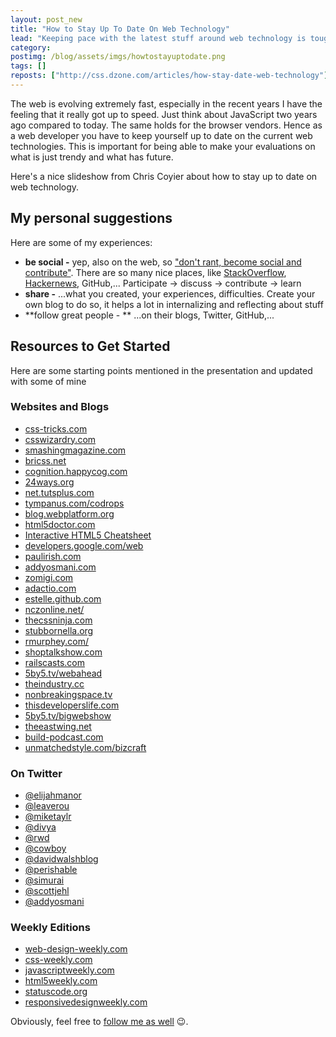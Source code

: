 ```yaml
---
layout: post_new
title: "How to Stay Up To Date On Web Technology"
lead: "Keeping pace with the latest stuff around web technology is tough"
category:
postimg: /blog/assets/imgs/howtostayuptodate.png 
tags: []
reposts: ["http://css.dzone.com/articles/how-stay-date-web-technology"]
---
```


<div class="article-intro">
The web is evolving extremely fast, especially in the recent years I have the feeling that it really got up to speed. Just think about JavaScript two years ago compared to today. The same holds for the browser vendors. Hence as a web developer you have to keep yourself up to date on the current web technologies. This is important for being able to make your evaluations on what is just trendy and what has future.
</div>

Here's a nice slideshow from Chris Coyier about how to stay up to date on web technology.

<script async="true" class="speakerdeck-embed" data-id="5112451026bf013092b722000a1d8877" src="//speakerdeck.com/assets/embed.js"> </script>

## My personal suggestions

Here are some of my experiences:

- **be social -** yep, also on the web, so ["don't rant, become social and contribute"](/blog/2012/02/dont-rant-become-social-and-contribute/). There are so many nice places, like [StackOverflow](http://stackoverflow.com), [Hackernews](http://news.ycombinator.com/), GitHub,... Participate &rarr; discuss &rarr; contribute &rarr; learn
- **share -** ...what you created, your experiences, difficulties. Create your own blog to do so, it helps a lot in internalizing and reflecting about stuff
- **follow great people - ** ...on their blogs, Twitter, GitHub,...

## Resources to Get Started
Here are some starting points mentioned in the presentation and updated with some of mine

### Websites and Blogs

- [css-tricks.com](http://css-tricks.com)
- [csswizardry.com](http://csswizardry.com)
- [smashingmagazine.com](http://smashingmagazine.com)
- [bricss.net](http://bricss.net)
- [cognition.happycog.com](http://cognition.happycog.com)
- [24ways.org](http://24ways.org)
- [net.tutsplus.com](http://net.tutsplus.com)
- [tympanus.com/codrops](http://tympanus.com/codrops)
- [blog.webplatform.org](http://blog.webplatform.org)
- [html5doctor.com](http://html5doctor.com)
- [Interactive HTML5 Cheatsheet](https://dgtl.link/HTML5cheatsheet)
- [developers.google.com/web](https://developers.google.com/web/)
- [paulirish.com](http://paulirish.com)
- [addyosmani.com](http://addyosmani.com)
- [zomigi.com](http://zomigi.com)
- [adactio.com](http://adactio.com)
- [estelle.github.com](http://estelle.github.com)
- [nczonline.net/](http://www.nczonline.net/)
- [thecssninja.com](http://thecssninja.com)
- [stubbornella.org](http://www.stubbornella.org)
- [rmurphey.com/](http://rmurphey.com/)
- [shoptalkshow.com](http://shoptalkshow.com)
- [railscasts.com](http://railscasts.com)
- [5by5.tv/webahead](http://5by5.tv/webahead)
- [theindustry.cc](http://theindustry.cc)
- [nonbreakingspace.tv](http://nonbreakingspace.tv)
- [thisdeveloperslife.com](http://thisdeveloperslife.com/)
- [5by5.tv/bigwebshow](http://5by5.tv/bigwebshow)
- [theeastwing.net](http://theeastwing.net)
- [build-podcast.com](http://build-podcast.com)
- [unmatchedstyle.com/bizcraft](http://unmatchedstyle.com/bizcraft)

### On Twitter
- [@elijahmanor](http://twitter.com/elijahmanor)
- [@leaverou](http://twitter.com/leaverou)
- [@miketaylr](http://twitter.com/miketaylr)
- [@divya](http://twitter.com/divya)
- [@rwd](http://twitter.com/rwd)
- [@cowboy](http://twitter.com/cowboy)
- [@davidwalshblog](http://twitter.com/davidwalshblog)
- [@perishable](http://twitter.com/perishable)
- [@simurai](http://twitter.com/simurai)
- [@scottjehl](http://twitter.com/scottjehl)
- [@addyosmani](https://twitter.com/addyosmani)

### Weekly Editions
- [web-design-weekly.com](http://web-design-weekly.com)
- [css-weekly.com](http://css-weekly.com)
- [javascriptweekly.com](http://javascriptweekly.com)
- [html5weekly.com](http://html5weekly.com)
- [statuscode.org](http://statuscode.org/)
- [responsivedesignweekly.com](http://responsivedesignweekly.com)

Obviously, feel free to [follow me as well](https://twitter.com/juristr) :wink:.

